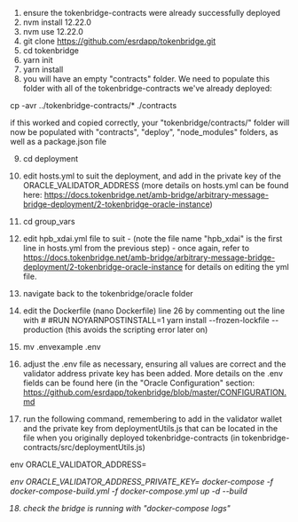 1. ensure the tokenbridge-contracts were already successfully deployed
2. nvm install 12.22.0
3. nvm use 12.22.0
4. git clone https://github.com/esrdapp/tokenbridge.git
5. cd tokenbridge
6. yarn init
7. yarn install
8. you will have an empty "contracts" folder. We need to populate this folder with all of the tokenbridge-contracts we've already deployed:

cp -avr ../tokenbridge-contracts/* ./contracts

if this worked and copied correctly, your "tokenbridge/contracts/" folder will now be populated with "contracts", "deploy", "node_modules" folders, as well as a package.json file

9. cd deployment
10. edit hosts.yml to suit the deployment, and add in the private key of the ORACLE_VALIDATOR_ADDRESS (more details on hosts.yml can be found here: https://docs.tokenbridge.net/amb-bridge/arbitrary-message-bridge-deployment/2-tokenbridge-oracle-instance)
11. cd group_vars
12. edit hpb_xdai.yml file to suit - (note the file name "hpb_xdai" is the first line in hosts.yml from the previous step) - once again, refer to https://docs.tokenbridge.net/amb-bridge/arbitrary-message-bridge-deployment/2-tokenbridge-oracle-instance for details on editing the yml file.
13. navigate back to the tokenbridge/oracle folder

14. edit the Dockerfile (nano Dockerfile) line 26 by commenting out the line with #
#RUN NOYARNPOSTINSTALL=1 yarn install --frozen-lockfile --production (this avoids the scripting error later on)

15. mv .envexample .env
16. adjust the .env file as necessary, ensuring all values are correct and the validator address private key has been added. More details on the .env fields can be found here (in the "Oracle Configuration" section: https://github.com/esrdapp/tokenbridge/blob/master/CONFIGURATION.md 

17. run the following command, remembering to add in the validator wallet and the private key from deploymentUtils.js that can be located in the file when you originally deployed tokenbridge-contracts (in tokenbridge-contracts/src/deploymentUtils.js)

env ORACLE_VALIDATOR_ADDRESS=<address> env ORACLE_VALIDATOR_ADDRESS_PRIVATE_KEY=<private key>  docker-compose -f docker-compose-build.yml -f docker-compose.yml up -d --build
  
18. check the bridge is running with "docker-compose logs"
  
